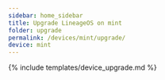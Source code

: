 ```yaml
---
sidebar: home_sidebar
title: Upgrade LineageOS on mint
folder: upgrade
permalink: /devices/mint/upgrade/
device: mint
---
```

{% include templates/device_upgrade.md %}

